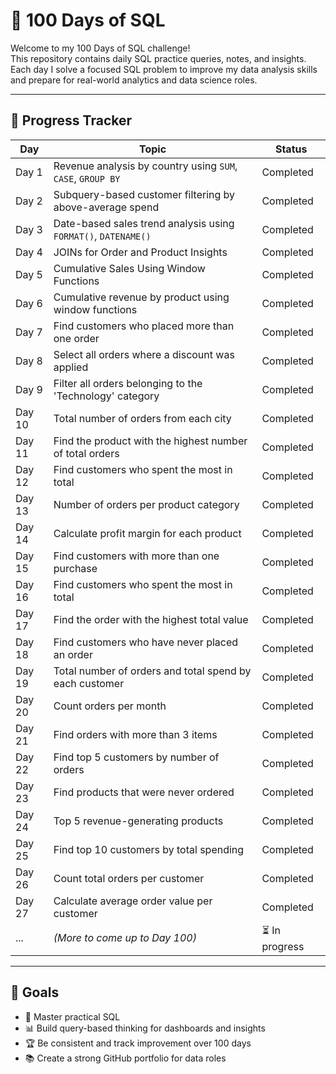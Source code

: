 # 💯 100 Days of SQL

Welcome to my 100 Days of SQL challenge!  
This repository contains daily SQL practice queries, notes, and insights. Each day I solve a focused SQL problem to improve my data analysis skills and prepare for real-world analytics and data science roles.

---

## 📅 Progress Tracker

| Day | Topic | Status |
|-----|--------------------------|--------|
| Day 1 | Revenue analysis by country using `SUM`, `CASE`, `GROUP BY` | Completed |
| Day 2 | Subquery-based customer filtering by above-average spend | Completed |
| Day 3 | Date-based sales trend analysis using `FORMAT()`, `DATENAME()` | Completed |
| Day 4 | JOINs for Order and Product Insights | Completed |
| Day 5 | Cumulative Sales Using Window Functions | Completed |
| Day 6 | Cumulative revenue by product using window functions | Completed |
| Day 7 | Find customers who placed more than one order | Completed |
| Day 8 | Select all orders where a discount was applied | Completed |
| Day 9 | Filter all orders belonging to the 'Technology' category | Completed |
| Day 10 | Total number of orders from each city | Completed |
| Day 11 | Find the product with the highest number of total orders | Completed |
| Day 12 | Find customers who spent the most in total | Completed |
| Day 13 | Number of orders per product category | Completed |
| Day 14 | Calculate profit margin for each product | Completed |
| Day 15 | Find customers with more than one purchase | Completed |
| Day 16 | Find customers who spent the most in total | Completed |
| Day 17 | Find the order with the highest total value | Completed |
| Day 18 | Find customers who have never placed an order | Completed |
| Day 19 | Total number of orders and total spend by each customer | Completed |
| Day 20 | Count orders per month | Completed |
| Day 21 | Find orders with more than 3 items| Completed |
| Day 22 | Find top 5 customers by number of orders | Completed |
| Day 23 | Find products that were never ordered | Completed |
| Day 24 | Top 5 revenue-generating products | Completed |
| Day 25 | Find top 10 customers by total spending | Completed |
| Day 26 | Count total orders per customer | Completed |
| Day 27 | Calculate average order value per customer | Completed |
| ... | *(More to come up to Day 100)* | ⏳ In progress |

---

## 🚀 Goals

- 🧠 Master practical SQL
- 📊 Build query-based thinking for dashboards and insights
- 🏆 Be consistent and track improvement over 100 days
- 📚 Create a strong GitHub portfolio for data roles